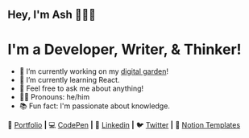 ## Hey, I'm Ash 👋👨‍💻
# I'm a Developer, Writer, & Thinker!

- 🔭 I’m currently working on my [digital garden](https://ash.cafe)!
- 🌱 I’m currently learning React.
- 💬 Feel free to ask me about anything!
- 🧙‍♂️ Pronouns: he/him
- 📚 Fun fact: I'm passionate about knowledge.

🏡 [Portfolio][portfolio] **|** 
💻 [CodePen][codepen] **|** 
👔 [Linkedin][linkedin] **|** 
🐦 [Twitter][twitter] **|** 
📝 [Notion Templates][notion] 

[portfolio]: https://ashthe.dev
[codepen]: https://codepen.io/AshtonHeald
[linkedin]: https://www.linkedin.com/in/ashtonheald/
[twitter]: https://twitter.ashtonheald.com
[notion]: https://ashtonheald.notion.site/TEMPLATES-71a28e1c925b4eaab4a24937310cdf46
